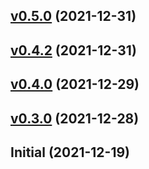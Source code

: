 
<a name="v0.5.0"></a>
## [v0.5.0](https://github.com/evensolberg/id3tag/compare/v0.4.2...v0.5.0) (2021-12-31)


<a name="v0.4.2"></a>
## [v0.4.2](https://github.com/evensolberg/id3tag/compare/v0.4.0...v0.4.2) (2021-12-31)


<a name="v0.4.0"></a>
## [v0.4.0](https://github.com/evensolberg/id3tag/compare/v0.3.0...v0.4.0) (2021-12-29)


<a name="v0.3.0"></a>
## [v0.3.0](https://github.com/evensolberg/id3tag/compare/Initial...v0.3.0) (2021-12-28)


<a name="Initial"></a>
## Initial (2021-12-19)

